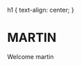 <!DOCTYPE html>
<html>
<head>

  
  h1 {
  text-align: center;
}
  
  <h1><b>MARTIN</b></h1>
  <p>Welcome martin </p>
</header>
